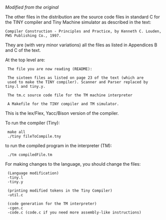 *Modified from the original*

The other files in the distribution are the source code files 
in standard C for the TINY compiler and Tiny Machine simulator
as described in the text:

	Compiler Construction - Principles and Practice, by Kenneth C. Louden,
	PWS Publishing Co., 1997.

They are (with very minor variations) all the files as listed in Appendices
B and C of the text.

At the top level are:

     The file you are now reading (README):

     The sixteen files as listed on page 23 of the text (which are
     used to make the TINY compiler). Scanner and Parser replaced by tiny.l and tiny.y.

     The tm.c source code file for the TM machine interpreter

     A Makefile for the TINY compiler and TM simulator.

This is the lex/Flex, Yacc/Bison version of the compiler.

To run the compiler (Tiny):

     make all
     ./tiny fileToCompile.tny

to run the compiled program in the interpreter (TM):

     ./tm compiledFile.tm

For making changes to the language, you should change the files:

     (Language modification)
     -tiny.l
     -tiny.y

     (printing modified tokens in the Tiny Compiler)
     -util.c

     (code generation for the TM interpreter)
     -cgen.c
     -code.c (code.c if you need more assembly-like instructions)

